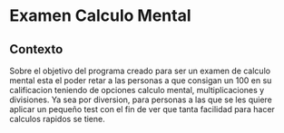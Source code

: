 # Examen Calculo Mental
## Contexto
Sobre el objetivo del programa creado para ser un examen de calculo mental esta el poder retar a las personas a que consigan un 100 en su calificacion teniendo de opciones calculo mental, multiplicaciones y divisiones. Ya sea por diversion, para personas a las que se les quiere aplicar un pequeño test con el fin de ver que tanta facilidad para hacer calculos rapidos se tiene. 
